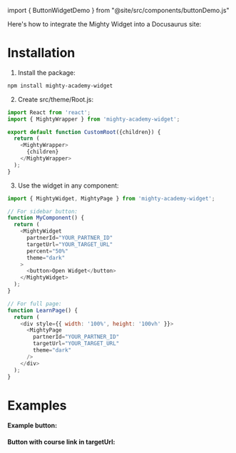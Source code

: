 import  { ButtonWidgetDemo } from "@site/src/components/buttonDemo.js"

Here's how to integrate the Mighty Widget into a Docusaurus site:

# Installation

1. Install the package:
```bash
npm install mighty-academy-widget
```

2. Create src/theme/Root.js:
```js
import React from 'react';
import { MightyWrapper } from 'mighty-academy-widget';

export default function CustomRoot({children}) {
  return (
    <MightyWrapper>
      {children}
    </MightyWrapper>
  );
}
```
3. Use the widget in any component:

```js
import { MightyWidget, MightyPage } from 'mighty-academy-widget';

// For sidebar button:
function MyComponent() {
  return (
    <MightyWidget
      partnerId="YOUR_PARTNER_ID"
      targetUrl="YOUR_TARGET_URL"
      percent="50%"
      theme="dark"
    >
      <button>Open Widget</button>
    </MightyWidget>
  );
}

// For full page:
function LearnPage() {
  return (
    <div style={{ width: '100%', height: '100vh' }}>
      <MightyPage 
        partnerId="YOUR_PARTNER_ID" 
        targetUrl="YOUR_TARGET_URL"
        theme="dark"
      />
    </div>
  );
}
```

# Examples

#### Example button:
<ButtonWidgetDemo buttonText="Mighty Space" />

#### Button with course link in targetUrl:
<ButtonWidgetDemo buttonText="Mighty Course" targetUrl="https://app.mighty.study/courses/64dca34b07a307858eb34474/64dd121807a307858eb35273/64dd128907a307858eb3529a" />
